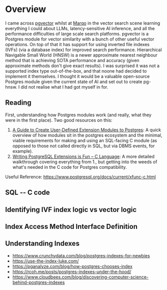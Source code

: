 # Overview
I came across [pgvector](https://github.com/pgvector/pgvector) whilst at [Marqo](https://www.marqo.ai/) in the vector search scene learning everything I could about LLMs, latency-sensitive AI inference, and all the performance difficulties of large scale search platforms. pgvector is a Postgres module for vector similarity with a bunch of other useful vector operations. On top of that it has support for using inverted file indexes (IVFs) (via a database index) for improved search performance. Hierarchical Navigable Small World (HNSW) is a newer approximate nearest neighbour method that is achieving SOTA performance and accuracy (given approximate methods don't give exact results). I was surprised it was not a supported index type out-of-the-box, and that noone had decided to implement it themselves. I thought it would be a valuable open-source Postgres module given the current state of AI and set out to create pg-hnsw. I did not realise what I had got myself in for.

## Reading
First, understanding how Postgres modules work (and really, what they were in the first place). Two good resources on this:
1. [A Guide to Create User-Defined Extension Modules to Postgres](https://www.highgo.ca/2019/10/01/a-guide-to-create-user-defined-extension-modules-to-postgres/): A quick overview of how modules sit in the postgres ecosystem and the minimal, viable requirements for making and using an SQL-facing C module (as opposed to those not called directly in SQL, but via DBMS events, for example).
2. [Writing PostgreSQL Extensions is Fun – C Language](https://www.percona.com/blog/writing-postgresql-extensions-is-fun-c-language/): A more detailed walkthrough covering everything from 1., but getting into the weeds of what's needed in the C code for Postgres compatibility.

Useful Reference: https://www.postgresql.org/docs/current/xfunc-c.html  

## SQL -- C code

## Identifying IVF index logic vs vector logic

## Index Access Method Interface Definition
<!-- Basic API Structure for Indexes: https://www.postgresql.org/docs/current/index-api.html -->

## Understanding Indexes
- https://www.crunchydata.com/blog/postgres-indexes-for-newbies
- https://use-the-index-luke.com/
- https://pganalyze.com/blog/how-postgres-chooses-index
- https://rcoh.me/posts/postgres-indexes-under-the-hood/
- https://www.cloudbees.com/blog/discovering-computer-science-behind-postgres-indexes